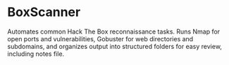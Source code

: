 # BoxScanner
Automates common Hack The Box reconnaissance tasks. Runs Nmap for open ports and vulnerabilities, Gobuster for web directories and subdomains, and organizes output into structured folders for easy review, including notes file.
